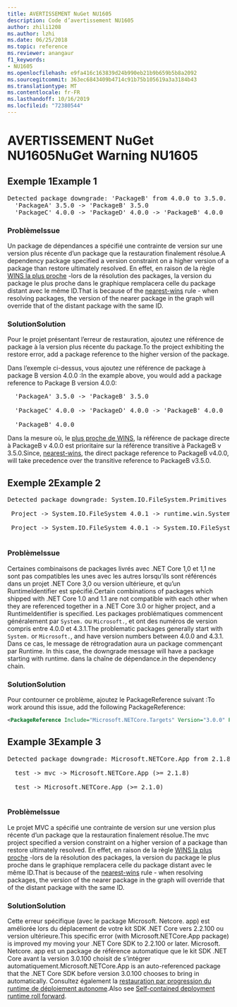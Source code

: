 ```yaml
---
title: AVERTISSEMENT NuGet NU1605
description: Code d’avertissement NU1605
author: zhili1208
ms.author: lzhi
ms.date: 06/25/2018
ms.topic: reference
ms.reviewer: anangaur
f1_keywords:
- NU1605
ms.openlocfilehash: e9fa416c163839d24b990eb21b9b659b5b8a2092
ms.sourcegitcommit: 363ec6843409b4714c91b75b105619a3a3184b43
ms.translationtype: MT
ms.contentlocale: fr-FR
ms.lasthandoff: 10/16/2019
ms.locfileid: "72380544"
---
```

# <a name="nuget-warning-nu1605"></a><span data-ttu-id="c1bcf-103">AVERTISSEMENT NuGet NU1605</span><span class="sxs-lookup"><span data-stu-id="c1bcf-103">NuGet Warning NU1605</span></span>

## <a name="example-1"></a><span data-ttu-id="c1bcf-104">Exemple 1</span><span class="sxs-lookup"><span data-stu-id="c1bcf-104">Example 1</span></span>

<pre>Detected package downgrade: 'PackageB' from 4.0.0 to 3.5.0. Reference the package directly from the project to select a different version.<br/>  'PackageA' 3.5.0 -> 'PackageB' 3.5.0<br/>  'PackageC' 4.0.0 -> 'PackageD' 4.0.0 -> 'PackageB' 4.0.0</pre>

### <a name="issue"></a><span data-ttu-id="c1bcf-105">Problème</span><span class="sxs-lookup"><span data-stu-id="c1bcf-105">Issue</span></span>
<span data-ttu-id="c1bcf-106">Un package de dépendances a spécifié une contrainte de version sur une version plus récente d’un package que la restauration finalement résolue.</span><span class="sxs-lookup"><span data-stu-id="c1bcf-106">A dependency package specified a version constraint on a higher version of a package than restore ultimately resolved.</span></span> <span data-ttu-id="c1bcf-107">En effet, en raison de la règle [WINS la plus proche](../../concepts/dependency-resolution.md#nearest-wins) -lors de la résolution des packages, la version du package le plus proche dans le graphique remplacera celle du package distant avec le même ID.</span><span class="sxs-lookup"><span data-stu-id="c1bcf-107">That is because of the [nearest-wins](../../concepts/dependency-resolution.md#nearest-wins) rule - when resolving packages, the version of the nearer package in the graph will override that of the distant package with the same ID.</span></span>

### <a name="solution"></a><span data-ttu-id="c1bcf-108">Solution</span><span class="sxs-lookup"><span data-stu-id="c1bcf-108">Solution</span></span>
<span data-ttu-id="c1bcf-109">Pour le projet présentant l’erreur de restauration, ajoutez une référence de package à la version plus récente du package.</span><span class="sxs-lookup"><span data-stu-id="c1bcf-109">To the project exhibiting the restore error, add a package reference to the higher version of the package.</span></span>

<span data-ttu-id="c1bcf-110">Dans l’exemple ci-dessus, vous ajoutez une référence de package à package B version 4.0.0 :</span><span class="sxs-lookup"><span data-stu-id="c1bcf-110">In the example above, you would add a package reference to Package B version 4.0.0:</span></span>

<pre>
  'PackageA' 3.5.0 -> 'PackageB' 3.5.0<br/>
  'PackageC' 4.0.0 -> 'PackageD' 4.0.0 -> 'PackageB' 4.0.0<br/>
  'PackageB' 4.0.0
</pre>

<span data-ttu-id="c1bcf-111">Dans la mesure où, le [plus proche de WINS](../../concepts/dependency-resolution.md#nearest-wins), la référence de package directe à PackageB v 4.0.0 est prioritaire sur la référence transitive à PackageB v 3.5.0.</span><span class="sxs-lookup"><span data-stu-id="c1bcf-111">Since, [nearest-wins](../../concepts/dependency-resolution.md#nearest-wins), the direct package reference to PackageB v4.0.0, will take precedence over the transitive reference to PackageB v3.5.0.</span></span>

## <a name="example-2"></a><span data-ttu-id="c1bcf-112">Exemple 2</span><span class="sxs-lookup"><span data-stu-id="c1bcf-112">Example 2</span></span>
<pre>
Detected package downgrade: System.IO.FileSystem.Primitives from 4.3.0 to 4.0.1. Reference the package directly from the project to select a different version.</br>
 Project -> System.IO.FileSystem 4.0.1 -> runtime.win.System.IO.FileSystem 4.3.0 -> System.IO.FileSystem.Primitives (>= 4.3.0)</br>
 Project -> System.IO.FileSystem 4.0.1 -> System.IO.FileSystem.Primitives (>= 4.0.1)</br>
</pre>

### <a name="issue"></a><span data-ttu-id="c1bcf-113">Problème</span><span class="sxs-lookup"><span data-stu-id="c1bcf-113">Issue</span></span> 

<span data-ttu-id="c1bcf-114">Certaines combinaisons de packages livrés avec .NET Core 1,0 et 1,1 ne sont pas compatibles les unes avec les autres lorsqu’ils sont référencés dans un projet .NET Core 3,0 ou version ultérieure, et qu’un RuntimeIdentifier est spécifié.</span><span class="sxs-lookup"><span data-stu-id="c1bcf-114">Certain combinations of packages which shipped with .NET Core 1.0 and 1.1 are not compatible with each other when they are referenced together in a .NET Core 3.0 or higher project, and a RuntimeIdentifier is specified.</span></span>  <span data-ttu-id="c1bcf-115">Les packages problématiques commencent généralement par `System.` ou `Microsoft.`, et ont des numéros de version compris entre 4.0.0 et 4.3.1.</span><span class="sxs-lookup"><span data-stu-id="c1bcf-115">The problematic packages generally start with `System.` or `Microsoft.`, and have version numbers between 4.0.0 and 4.3.1.</span></span>  <span data-ttu-id="c1bcf-116">Dans ce cas, le message de rétrogradation aura un package commençant par Runtime. <RID></span><span class="sxs-lookup"><span data-stu-id="c1bcf-116">In this case, the downgrade message will have a package starting with runtime.<RID></span></span> <span data-ttu-id="c1bcf-117">dans la chaîne de dépendance.</span><span class="sxs-lookup"><span data-stu-id="c1bcf-117">in the dependency chain.</span></span>

### <a name="solution"></a><span data-ttu-id="c1bcf-118">Solution</span><span class="sxs-lookup"><span data-stu-id="c1bcf-118">Solution</span></span>

<span data-ttu-id="c1bcf-119">Pour contourner ce problème, ajoutez le PackageReference suivant :</span><span class="sxs-lookup"><span data-stu-id="c1bcf-119">To work around this issue, add the following PackageReference:</span></span>

```xml
<PackageReference Include="Microsoft.NETCore.Targets" Version="3.0.0" PrivateAssets="all" />
```

## <a name="example-3"></a><span data-ttu-id="c1bcf-120">Example 3</span><span class="sxs-lookup"><span data-stu-id="c1bcf-120">Example 3</span></span>

<pre>Detected package downgrade: Microsoft.NETCore.App from 2.1.8 to 2.1.0. Reference the package directly from the project to select a different version.<br/>
  test -> mvc -> Microsoft.NETCore.App (>= 2.1.8)<br/>
  test -> Microsoft.NETCore.App (>= 2.1.0)<br/>
</pre>

### <a name="issue"></a><span data-ttu-id="c1bcf-121">Problème</span><span class="sxs-lookup"><span data-stu-id="c1bcf-121">Issue</span></span>
<span data-ttu-id="c1bcf-122">Le projet MVC a spécifié une contrainte de version sur une version plus récente d’un package que la restauration finalement résolue.</span><span class="sxs-lookup"><span data-stu-id="c1bcf-122">The mvc project specified a version constraint on a higher version of a package than restore ultimately resolved.</span></span> <span data-ttu-id="c1bcf-123">En effet, en raison de la règle [WINS la plus proche](../../concepts/dependency-resolution.md#nearest-wins) -lors de la résolution des packages, la version du package le plus proche dans le graphique remplacera celle du package distant avec le même ID.</span><span class="sxs-lookup"><span data-stu-id="c1bcf-123">That is because of the [nearest-wins](../../concepts/dependency-resolution.md#nearest-wins) rule - when resolving packages, the version of the nearer package in the graph will override that of the distant package with the same ID.</span></span>

### <a name="solution"></a><span data-ttu-id="c1bcf-124">Solution</span><span class="sxs-lookup"><span data-stu-id="c1bcf-124">Solution</span></span>
<span data-ttu-id="c1bcf-125">Cette erreur spécifique (avec le package Microsoft. Netcore. app) est améliorée lors du déplacement de votre kit SDK .NET Core vers 2.2.100 ou version ultérieure.</span><span class="sxs-lookup"><span data-stu-id="c1bcf-125">This specific error (with Microsoft.NETCore.App package) is improved my moving your .NET Core SDK to 2.2.100 or later.</span></span> <span data-ttu-id="c1bcf-126">Microsoft. Netcore. app est un package de référence automatique que le kit SDK .NET Core avant la version 3.0.100 choisit de s’intégrer automatiquement.</span><span class="sxs-lookup"><span data-stu-id="c1bcf-126">Microsoft.NETCore.App is an auto-referenced package that the .NET Core SDK before version 3.0.100 chooses to bring in automatically.</span></span> <span data-ttu-id="c1bcf-127">Consultez également la [restauration par progression du runtime de déploiement autonome](/dotnet/core/deploying/runtime-patch-selection).</span><span class="sxs-lookup"><span data-stu-id="c1bcf-127">Also see [Self-contained deployment runtime roll forward](/dotnet/core/deploying/runtime-patch-selection).</span></span>
